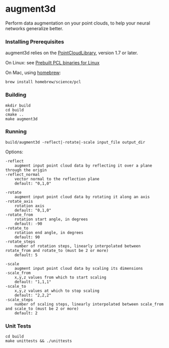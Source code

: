 # augment3d

Perform data augmentation on your point clouds, to help your neural networks generalize better.


### Installing Prerequisites

augment3d relies on the [PointCloudLibrary](http://pointclouds.org/documentation/), version 1.7 or later.

On Linux: see [Prebuilt PCL binaries for Linux](http://pointclouds.org/downloads/linux.html)

On Mac, using [homebrew](https://brew.sh/):

    brew install homebrew/science/pcl


### Building

    mkdir build
    cd build
    cmake ..
    make augment3d


### Running

    build/augment3d -reflect|-rotate|-scale input_file output_dir

Options:

    -reflect
        augment input point cloud data by reflecting it over a plane through the origin
    -reflect_normal
        vector normal to the reflection plane
        default: "0,1,0"

    -rotate
        augment input point cloud data by rotating it along an axis
    -rotate_axis
        rotation axis
        default: "0,1,0"
    -rotate_from
        rotation start angle, in degrees
        default: -90
    -rotate_to
        rotation end angle, in degrees
        default: 90
    -rotate_steps
        number of rotation steps, linearly interpolated between rotate_from and rotate_to (must be 2 or more)
        default: 5

    -scale
        augment input point cloud data by scaling its dimensions
    -scale_from
        x,y,z values from which to start scaling
        default: "1,1,1"
    -scale_to
        x,y,z values at which to stop scaling
        default: "2,2,2"
    -scale_steps
        number of scaling steps, linearly interpolated between scale_from and scale_to (must be 2 or more)
        default: 2


### Unit Tests

    cd build
    make unittests && ./unittests
